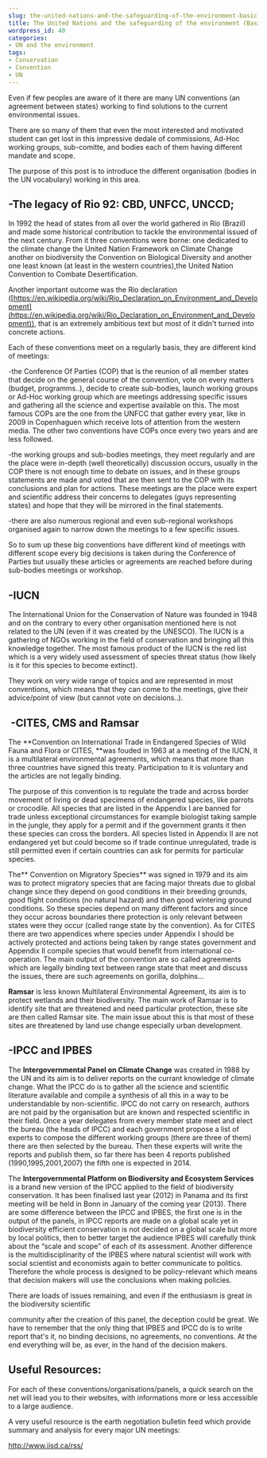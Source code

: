 ```yaml
---
slug: the-united-nations-and-the-safeguarding-of-the-environment-basic
title: The United Nations and the safeguarding of the environment (Basic)
wordpress_id: 40
categories:
- UN and the environment
tags:
- Conservation
- Convention
- UN
---
```


Even if few peoples are aware of it there are many UN conventions (an agreement between states) working to find solutions to the current environmental issues.

There are so many of them that even the most interested and motivated student can get lost in this impressive dedale of commissions, Ad-Hoc working groups, sub-comitte, and bodies each of them having different mandate and scope.

The purpose of this post is to introduce the different organisation (bodies in the UN vocabulary) working in this area.


## -The legacy of Rio 92: CBD, UNFCC, UNCCD;


In 1992 the head of states from all over the world gathered in Rio (Brazil) and made some historical contribution to tackle the environmental issued of the next century. From it three conventions were borne: one dedicated to the climate change the United Nation Framework on Climate Change another on biodiversity the Convention on Biological Diversity and another one least known (at least in the western countries),the United Nation Convention to Combate Desertification.

Another important outcome was the Rio declaration ([https://en.wikipedia.org/wiki/Rio_Declaration_on_Environment_and_Development](https://en.wikipedia.org/wiki/Rio_Declaration_on_Environment_and_Development)), that is an extremely ambitious text but most of it didn't turned into concrete actions.

Each of these conventions meet on a regularly basis, they are different kind of meetings:

-the Conference Of Parties (COP) that is the reunion of all member states that decide on the general course of the convention, vote on every matters (budget, programms..), decide to create sub-bodies, launch working groups or Ad-Hoc working group which are meetings addressing specific issues and gathering all the science and expertise available on this. The most famous COPs are the one from the UNFCC that gather every year, like in 2009 in Copenhaguen which receive lots of attention from the western media. The other two conventions have COPs once every two years and are less followed.

-the working groups and sub-bodies meetings, they meet regularly and are the place were in-depth (well theoretically) discussion occurs, usually in the COP there is not enough time to debate on issues, and in these groups statements are made and voted that are then sent to the COP with its conclusions and plan for actions. These meetings are the place were expert and scientific address their concerns to delegates (guys representing states) and hope that they will be mirrored in the final statements.

-there are also numerous regional and even sub-regional workshops organised again to narrow down the meetings to a few specific issues.

So to sum up these big conventions have different kind of meetings with different scope every big decisions is taken during the Conference of Parties but usually these articles or agreements are reached before during sub-bodies meetings or workshop.


## -IUCN


The International Union for the Conservation of Nature was founded in 1948 and on the contrary to every other organisation mentioned here is not related to the UN (even if it was created by the UNESCO). The IUCN is a gathering of NGOs working in the field of conservation and bringing all this knowledge together. The most famous product of the IUCN is the red list which is a very widely used assessment of species threat status (how likely is it for this species to become extinct).

They work on very wide range of topics and are represented in most conventions, which means that they can come to the meetings, give their advice/point of view (but cannot vote on decisions..).


##  -CITES, CMS and Ramsar


The **Convention on International Trade in Endangered Species of Wild Fauna and Flora or CITES, **was fouded in 1963 at a meeting of the IUCN, it is a multilateral environmental agreements, which means that more than three countries have signed this treaty. Participation to it is voluntary and the articles are not legally binding.

The purpose of this convention is to regulate the trade and across border movement of living or dead specimens of endangered species, like parrots or crocodile. All species that are listed in the Appendix I are banned for trade unless exceptional circumstances for example biologist taking sample in the jungle, they apply for a permit and if the government grants it then these species can cross the borders. All species listed in Appendix II are not endangered yet but could become so if trade continue unregulated, trade is still permitted even if certain countries can ask for permits for particular species.

The** Convention on Migratory Species** was signed in 1979 and its aim was to protect migratory species that are facing major threats due to global change since they depend on good conditions in their breeding grounds, good flight conditions (no natural hazard) and then good wintering ground conditions. So these species depend on many different factors and since they occur across boundaries there protection is only relevant between states were they occur (called range state by the convention). As for CITES there are two appendices where species under Appendix I should be actively protected and actions being taken by range states government and Appendix II compile species that would benefit from international co-operation. The main output of the convention are so called agreements which are legally binding text between range state that meet and discuss the issues, there are such agreements on gorilla, dolphins...

**Ramsar** is less known Multilateral Environmental Agreement, its aim is to protect wetlands and their biodiversity. The main work of Ramsar is to identify site that are threatened and need particular protection, these site are then called Ramsar site. The main issue about this is that most of these sites are threatened by land use change especially urban development.


## -IPCC and IPBES


The **Intergovernmental Panel on Climate Change** was created in 1988 by the UN and its aim is to deliver reports on the currant knowledge of climate change. What the IPCC do is to gather all the science and scientific literature available and compile a synthesis of all this in a way to be understandable by non-scientific. IPCC do not carry on research, authors are not paid by the organisation but are known and respected scientific in their field. Once a year delegates from every member state meet and elect the bureau (the heads of IPCC) and each government propose a list of experts to compose the different working groups (there are three of them) there are then selected by the bureau. Then these experts will write the reports and publish them, so far there has been 4 reports published (1990,1995,2001,2007) the fifth one is expected in 2014.

The **Intergovernmental Platform on Biodiversity and Ecosystem Services** is a brand new version of the IPCC applied to the field of biodiversity conservation. It has been finalised last year (2012) in Panama and its first meeting will be held in Bonn in January of the coming year (2013). There are some difference between the IPCC and IPBES, the first one is in the output of the panels, in IPCC reports are made on a global scale yet in biodiversity efficient conservation is not decided on a global scale but more by local politics, then to better target the audience IPBES will carefully think about the “scale and scope” of each of its assessment. Another difference is the multidisciplinarity of the IPBES where natural scientist will work with social scientist and economists again to better communicate to politics. Therefore the whole process is designed to be policy-relevant which means that decision makers will use the conclusions when making policies.

There are loads of issues remaining, and even if the enthusiasm is great in the biodiversity scientific

community after the creation of this panel, the deception could be great. We have to remember that the only thing that IPBES and IPCC do is to write report that's it, no binding decisions, no agreements, no conventions. At the end everything will be, as ever, in the hand of the decision makers.


## Useful Resources:


For each of these conventions/organisations/panels, a quick search on the net will lead you to their websites, with informations more or less accessible to a large audience.

A very useful resource is the earth negotiation bulletin feed which provide summary and analysis for every major UN meetings:

http://www.iisd.ca/rss/
